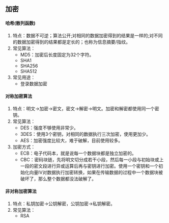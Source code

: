 ## 加密

#### 哈希(散列函数)
1. 特点：数据不可逆；算法公开;对相同的数据加密得到的结果是一样的;对不同的数据加密得到的结果都是定长的；也称为信息摘要/指纹。
2. 常见算法：
	* MD5：加密后长度固定为32个字符。
	* SHA1
	* SHA256
	* SHA512
3. 常见用途：
	* 登录数据加密

#### 对称加密算法 
1. 特点：明文->加密->密文，密文->解密->明文。加密和解密都使用同一个密钥。
2. 常见算法：
	* DES：强度不够使用非常少。
	* 3DES：使用3个密钥，对相同的数据执行三次加密，使用更加少。
	* AES：加密强度比较大，难于破解，目前使用较多。
3. 加密方式：
	* ECB：电子代码本，就是说每一个数据块都是独立加密的。
	* CBC：密码块链，先将明文切分成若干小段，然后每一小段与初始块或上一段的密文段进行异或运算后再与密钥进行加密。使用一个密钥和一个初始化向量IV对数据执行加密转换，如果在传输数据的过程中一个数据块被破坏了，那么整个数据都没法破解了。
	

#### 非对称加密算法
1. 特点：私钥加密->公钥解密，公钥加密->私钥解密。
2. 常见算法：
	* RSA



